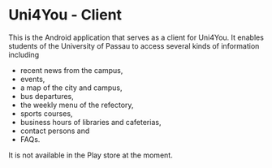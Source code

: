 Uni4You - Client
=========================

This is the Android application that serves as a client for Uni4You. It enables students of the University of Passau to access several kinds of information including

* recent news from the campus,
* events,
* a map of the city and campus,
* bus departures,
* the weekly menu of the refectory,
* sports courses,
* business hours of libraries and cafeterias,
* contact persons and
* FAQs.

It is not available in the Play store at the moment.
